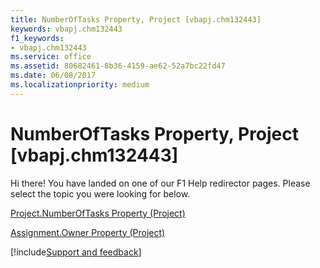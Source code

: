 ```yaml
---
title: NumberOfTasks Property, Project [vbapj.chm132443]
keywords: vbapj.chm132443
f1_keywords:
- vbapj.chm132443
ms.service: office
ms.assetid: 80682461-8b36-4159-ae62-52a7bc22fd47
ms.date: 06/08/2017
ms.localizationpriority: medium
---
```



# NumberOfTasks Property, Project [vbapj.chm132443]

Hi there! You have landed on one of our F1 Help redirector pages. Please select the topic you were looking for below.

[Project.NumberOfTasks Property (Project)](https://msdn.microsoft.com/library/24cd76f8-0817-2aee-92d0-15beec504257%28Office.15%29.aspx)

[Assignment.Owner Property (Project)](https://msdn.microsoft.com/library/d5051b82-a56a-93bb-cf85-81f3f99d3a11%28Office.15%29.aspx)

[!include[Support and feedback](~/includes/feedback-boilerplate.md)]